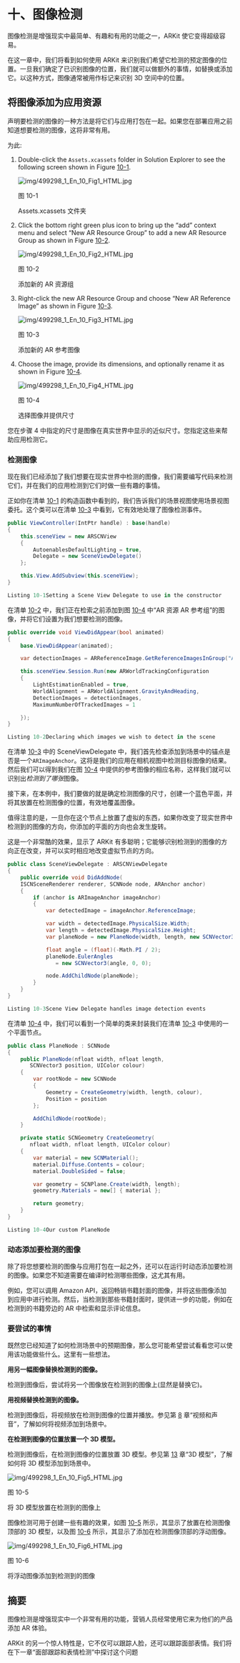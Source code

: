 # 十、图像检测

图像检测是增强现实中最简单、有趣和有用的功能之一，ARKit 使它变得超级容易。

在这一章中，我们将看到如何使用 ARKit 来识别我们希望它检测的预定图像的位置。一旦我们确定了已识别图像的位置，我们就可以做额外的事情，如替换或添加它。以这种方式，图像通常被用作标记来识别 3D 空间中的位置。

## 将图像添加为应用资源

声明要检测的图像的一种方法是将它们与应用打包在一起。如果您在部署应用之前知道想要检测的图像，这将非常有用。

为此:

1.  Double-click the `Assets.xcassets` folder in Solution Explorer to see the following screen shown in Figure [10-1](#Fig1).

    ![img/499298_1_En_10_Fig1_HTML.jpg](img/499298_1_En_10_Fig1_HTML.jpg)

    图 10-1

    Assets.xcassets 文件夹

1.  Click the bottom right green plus icon to bring up the “add” context menu and select “New AR Resource Group” to add a new AR Resource Group as shown in Figure [10-2](#Fig2).

    ![img/499298_1_En_10_Fig2_HTML.jpg](img/499298_1_En_10_Fig2_HTML.jpg)

    图 10-2

    添加新的 AR 资源组

1.  Right-click the new AR Resource Group and choose “New AR Reference Image” as shown in Figure [10-3](#Fig3).

    ![img/499298_1_En_10_Fig3_HTML.jpg](img/499298_1_En_10_Fig3_HTML.jpg)

    图 10-3

    添加新的 AR 参考图像

1.  Choose the image, provide its dimensions, and optionally rename it as shown in Figure [10-4](#Fig4).

    ![img/499298_1_En_10_Fig4_HTML.jpg](img/499298_1_En_10_Fig4_HTML.jpg)

    图 10-4

    选择图像并提供尺寸

您在步骤 4 中指定的尺寸是图像在真实世界中显示的近似尺寸。您指定这些来帮助应用检测它。

### 检测图像

现在我们已经添加了我们想要在现实世界中检测的图像，我们需要编写代码来检测它们，并在我们的应用检测到它们时做一些有趣的事情。

正如你在清单 [10-1](#PC1) 的构造函数中看到的，我们告诉我们的场景视图使用场景视图委托。这个类可以在清单 [10-3](#PC3) 中看到，它有效地处理了图像检测事件。

```cs
public ViewController(IntPtr handle) : base(handle)
{
    this.sceneView = new ARSCNView
    {
        AutoenablesDefaultLighting = true,
        Delegate = new SceneViewDelegate()
    };

    this.View.AddSubview(this.sceneView);
}

Listing 10-1Setting a Scene View Delegate to use in the constructor

```

在清单 [10-2](#PC2) 中，我们正在检索之前添加到图 [10-4](#Fig4) 中“AR 资源 AR 参考组”的图像，并将它们设置为我们想要检测的图像。

```cs
public override void ViewDidAppear(bool animated)
{
    base.ViewDidAppear(animated);

    var detectionImages = ARReferenceImage.GetReferenceImagesInGroup("AR Resources", null);

    this.sceneView.Session.Run(new ARWorldTrackingConfiguration
    {
        LightEstimationEnabled = true,
        WorldAlignment = ARWorldAlignment.GravityAndHeading,
        DetectionImages = detectionImages,
        MaximumNumberOfTrackedImages = 1

    });
}

Listing 10-2Declaring which images we wish to detect in the scene

```

在清单 [10-3](#PC3) 中的 SceneViewDelegate 中，我们首先检查添加到场景中的锚点是否是一个`ARImageAnchor`。这将是我们的应用在相机视图中检测目标图像的结果。然后我们可以得到我们在图 [10-4](#Fig4) 中提供的参考图像的相应名称，这样我们就可以识别出*检测到了哪张*图像。

接下来，在本例中，我们要做的就是确定检测图像的尺寸，创建一个蓝色平面，并将其放置在检测图像的位置，有效地覆盖图像。

值得注意的是，一旦你在这个节点上放置了虚拟的东西，如果你改变了现实世界中检测到的图像的方向，你添加的平面的方向也会发生旋转。

这是一个非常酷的效果，显示了 ARKit 有多聪明；它能够识别检测到的图像的方向正在改变，并可以实时相应地改变虚拟节点的方向。

```cs
public class SceneViewDelegate : ARSCNViewDelegate
{
    public override void DidAddNode(
    ISCNSceneRenderer renderer, SCNNode node, ARAnchor anchor)
    {
        if (anchor is ARImageAnchor imageAnchor)
        {
            var detectedImage = imageAnchor.ReferenceImage;

            var width = detectedImage.PhysicalSize.Width;
            var length = detectedImage.PhysicalSize.Height;
            var planeNode = new PlaneNode(width, length, new SCNVector3(0, 0, 0), UIColor.Blue);

            float angle = (float)(-Math.PI / 2);
            planeNode.EulerAngles
               = new SCNVector3(angle, 0, 0);

            node.AddChildNode(planeNode);
        }
    }
}

Listing 10-3Scene View Delegate handles image detection events

```

在清单 [10-4](#PC4) 中，我们可以看到一个简单的类来封装我们在清单 [10-3](#PC3) 中使用的一个平面节点。

```cs
public class PlaneNode : SCNNode
{
    public PlaneNode(nfloat width, nfloat length,
       SCNVector3 position, UIColor colour)
    {
        var rootNode = new SCNNode
        {
            Geometry = CreateGeometry(width, length, colour),
            Position = position
        };

        AddChildNode(rootNode);
    }

    private static SCNGeometry CreateGeometry(
       nfloat width, nfloat length, UIColor colour)
    {
        var material = new SCNMaterial();
        material.Diffuse.Contents = colour;
        material.DoubleSided = false;

        var geometry = SCNPlane.Create(width, length);
        geometry.Materials = new[] { material };

        return geometry;
    }
}

Listing 10-4Our custom PlaneNode

```

### 动态添加要检测的图像

除了将您想要检测的图像与应用打包在一起之外，还可以在运行时动态添加要检测的图像。如果您不知道需要在编译时检测哪些图像，这尤其有用。

例如，您可以调用 Amazon API，返回畅销书籍封面的图像，并将这些图像添加到应用中进行检测。然后，当检测到那些书籍封面时，提供进一步的功能，例如在检测到的书籍旁边的 AR 中检索和显示评论信息。

### 要尝试的事情

既然您已经知道了如何检测场景中的预期图像，那么您可能希望尝试看看您可以使用该功能做些什么。这里有一些想法。

**用另一幅图像替换检测到的图像。**

检测到图像后，尝试将另一个图像放在检测到的图像上(显然是替换它)。

**用视频替换检测到的图像。**

检测到图像后，将视频放在检测到图像的位置并播放。参见第 [8](08.html) 章“视频和声音”，了解如何将视频添加到场景中。

**在检测到图像的位置放置一个 3D 模型。**

检测到图像后，在检测到图像的位置放置 3D 模型。参见第 [13](13.html) 章“3D 模型”，了解如何将 3D 模型添加到场景中。

![img/499298_1_En_10_Fig5_HTML.jpg](img/499298_1_En_10_Fig5_HTML.jpg)

图 10-5

将 3D 模型放置在检测到的图像上

图像检测可用于创建一些有趣的效果，如图 [10-5](#Fig5) 所示，其显示了放置在检测图像顶部的 3D 模型，以及图 [10-6](#Fig6) 所示，其显示了添加在检测图像顶部的浮动图像。

![img/499298_1_En_10_Fig6_HTML.jpg](img/499298_1_En_10_Fig6_HTML.jpg)

图 10-6

将浮动图像添加到检测到的图像

## 摘要

图像检测是增强现实中一个非常有用的功能，营销人员经常使用它来为他们的产品添加 AR 体验。

ARKit 的另一个惊人特性是，它不仅可以跟踪人脸，还可以跟踪面部表情。我们将在下一章“面部跟踪和表情检测”中探讨这个问题